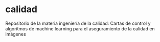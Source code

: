 # calidad
Repositorio de la materia ingeniería de la calidad: Cartas de control y algoritmos de machine learning para el aseguramiento de la calidad en imágenes 
